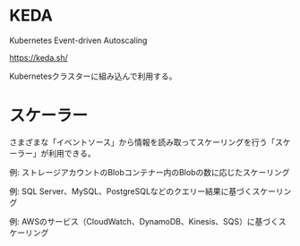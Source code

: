 # KEDA

Kubernetes Event-driven Autoscaling

https://keda.sh/

Kubernetesクラスターに組み込んで利用する。


# スケーラー

さまざまな「イベントソース」から情報を読み取ってスケーリングを行う「スケーラー」が利用できる。

例: ストレージアカウントのBlobコンテナー内のBlobの数に応じたスケーリング

例: SQL Server、MySQL、PostgreSQLなどのクエリー結果に基づくスケーリング

例: AWSのサービス（CloudWatch、DynamoDB、Kinesis、SQS）に基づくスケーリング


